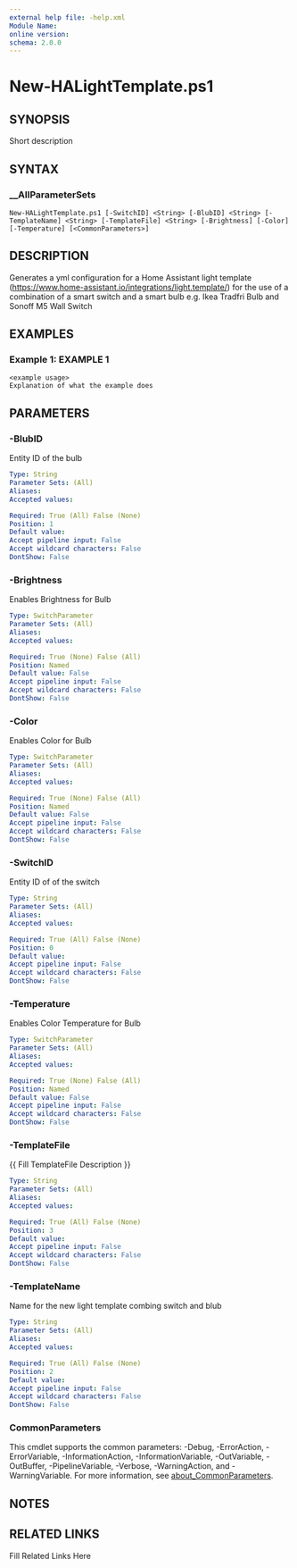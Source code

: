 ```yaml
---
external help file: -help.xml
Module Name: 
online version: 
schema: 2.0.0
---
```


# New-HALightTemplate.ps1

## SYNOPSIS

Short description

## SYNTAX

### __AllParameterSets

```
New-HALightTemplate.ps1 [-SwitchID] <String> [-BlubID] <String> [-TemplateName] <String> [-TemplateFile] <String> [-Brightness] [-Color] [-Temperature] [<CommonParameters>]
```

## DESCRIPTION

Generates a yml configuration for a Home Assistant light template (https://www.home-assistant.io/integrations/light.template/) for the use
of a combination of a smart switch and a smart bulb e.g.
Ikea Tradfri Bulb and Sonoff M5 Wall Switch


## EXAMPLES

### Example 1: EXAMPLE 1

```
<example usage>
Explanation of what the example does
```








## PARAMETERS

### -BlubID

Entity ID of the bulb

```yaml
Type: String
Parameter Sets: (All)
Aliases: 
Accepted values: 

Required: True (All) False (None)
Position: 1
Default value: 
Accept pipeline input: False
Accept wildcard characters: False
DontShow: False
```

### -Brightness

Enables Brightness for Bulb

```yaml
Type: SwitchParameter
Parameter Sets: (All)
Aliases: 
Accepted values: 

Required: True (None) False (All)
Position: Named
Default value: False
Accept pipeline input: False
Accept wildcard characters: False
DontShow: False
```

### -Color

Enables Color for Bulb

```yaml
Type: SwitchParameter
Parameter Sets: (All)
Aliases: 
Accepted values: 

Required: True (None) False (All)
Position: Named
Default value: False
Accept pipeline input: False
Accept wildcard characters: False
DontShow: False
```

### -SwitchID

Entity ID of of the switch

```yaml
Type: String
Parameter Sets: (All)
Aliases: 
Accepted values: 

Required: True (All) False (None)
Position: 0
Default value: 
Accept pipeline input: False
Accept wildcard characters: False
DontShow: False
```

### -Temperature

Enables Color Temperature for Bulb

```yaml
Type: SwitchParameter
Parameter Sets: (All)
Aliases: 
Accepted values: 

Required: True (None) False (All)
Position: Named
Default value: False
Accept pipeline input: False
Accept wildcard characters: False
DontShow: False
```

### -TemplateFile

{{ Fill TemplateFile Description }}

```yaml
Type: String
Parameter Sets: (All)
Aliases: 
Accepted values: 

Required: True (All) False (None)
Position: 3
Default value: 
Accept pipeline input: False
Accept wildcard characters: False
DontShow: False
```

### -TemplateName

Name for the new light template combing switch and blub

```yaml
Type: String
Parameter Sets: (All)
Aliases: 
Accepted values: 

Required: True (All) False (None)
Position: 2
Default value: 
Accept pipeline input: False
Accept wildcard characters: False
DontShow: False
```


### CommonParameters

This cmdlet supports the common parameters: -Debug, -ErrorAction, -ErrorVariable, -InformationAction, -InformationVariable, -OutVariable, -OutBuffer, -PipelineVariable, -Verbose, -WarningAction, and -WarningVariable. For more information, see [about_CommonParameters](http://go.microsoft.com/fwlink/?LinkID=113216).

## NOTES



## RELATED LINKS

Fill Related Links Here

